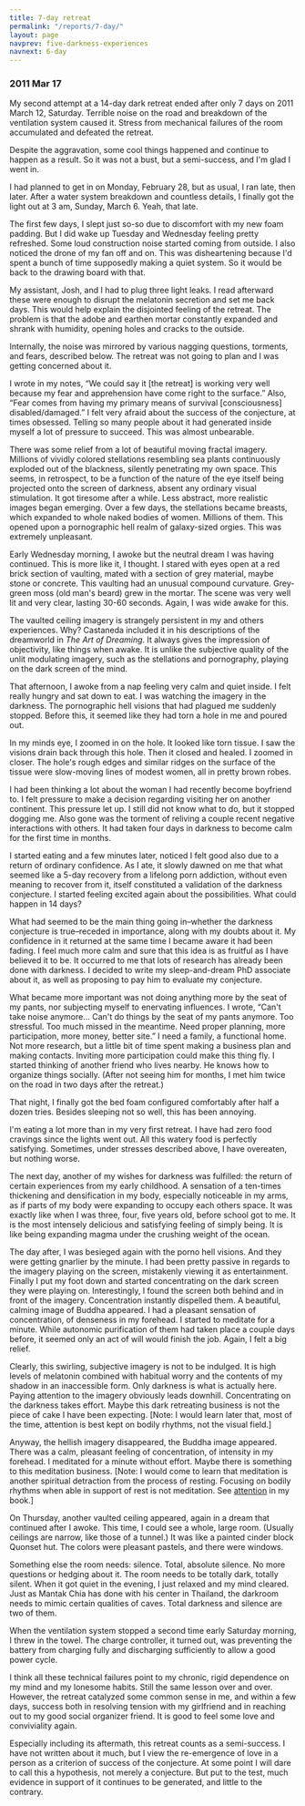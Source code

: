 ```yaml
---
title: 7-day retreat
permalink: "/reports/7-day/"
layout: page
navprev: five-darkness-experiences
navnext: 6-day
---
```


### 2011 Mar 17

My second attempt at a 14-day dark retreat ended after only 7 days on 2011 March 12, Saturday. Terrible noise on the road and breakdown of the ventilation system caused it. Stress from mechanical failures of the room accumulated and defeated the retreat.

Despite the aggravation, some cool things happened and continue to happen as a result. So it was not a bust, but a semi-success, and I'm glad I went in.

I had planned to get in on Monday, February 28, but as usual, I ran late, then later. After a water system breakdown and countless details, I finally got the light out at 3 am, Sunday, March 6. Yeah, that late.

The first few days, I slept just so-so due to discomfort with my new foam padding. But I did wake up Tuesday and Wednesday feeling pretty refreshed. Some loud construction noise started coming from outside. I also noticed the drone of my fan off and on. This was disheartening because I'd spent a bunch of time supposedly making a quiet system. So it would be back to the drawing board with that. 

My assistant, Josh, and I had to plug three light leaks. I read afterward these were enough to disrupt the melatonin secretion and set me back days. This would help explain the disjointed feeling of the retreat. The problem is that the adobe and earthen mortar constantly expanded and shrank with humidity, opening holes and cracks to the outside.

Internally, the noise was mirrored by various nagging questions, torments, and fears, described below. The retreat was not going to plan and I was getting concerned about it. 

I wrote in my notes, “We could say it [the retreat] is working very well because my fear and apprehension have come right to the surface.” Also, “Fear comes from having my primary means of survival [consciousness] disabled/damaged.” I felt very afraid about the success of the conjecture, at times obsessed. Telling so many people about it had generated inside myself a lot of pressure to succeed. This was almost unbearable.

There was some relief from a lot of beautiful moving fractal imagery. Millions of vividly colored stellations resembling sea plants continuously exploded out of the blackness, silently penetrating my own space. This seems, in retrospect, to be a function of the nature of the eye itself being projected onto the screen of darkness, absent any ordinary visual stimulation. It got tiresome after a while. Less abstract, more realistic images began emerging. Over a few days, the stellations became breasts, which expanded to whole naked bodies of women. Millions of them. This opened upon a pornographic hell realm of galaxy-sized orgies. This was extremely unpleasant.

Early Wednesday morning, I awoke but the neutral dream I was having continued. This is more like it, I thought. I stared with eyes open at a red brick section of vaulting, mated with a section of grey material, maybe stone or concrete. This vaulting had an unusual compound curvature. Grey-green moss (old man's beard) grew in the mortar. The scene was very well lit and very clear, lasting 30-60 seconds. Again, I was wide awake for this.

The vaulted ceiling imagery is strangely persistent in my and others experiences. Why? Castaneda included it in his descriptions of the dreamworld in _The Art of Dreaming_. It always gives the impression of objectivity, like things when awake. It is unlike the subjective quality of the unlit modulating imagery, such as the stellations and pornography, playing on the dark screen of the mind.

That afternoon, I awoke from a nap feeling very calm and quiet inside. I felt really hungry and sat down to eat. I was watching the imagery in the darkness. The pornographic hell visions that had plagued me suddenly stopped. Before this, it seemed like they had torn a hole in me and poured out.

In my minds eye, I zoomed in on the hole. It looked like torn tissue. I saw the visions drain back through this hole. Then it closed and healed. I zoomed in closer. The hole's rough edges and similar ridges on the surface of the tissue were slow-moving lines of modest women, all in pretty brown robes.

I had been thinking a lot about the woman I had recently become boyfriend to. I felt pressure to make a decision regarding visiting her on another continent. This pressure let up. I still did not know what to do, but it stopped dogging me. Also gone was the torment of reliving a couple recent negative interactions with others. It had taken four days in darkness to become calm for the first time in months.

I started eating and a few minutes later, noticed I felt good also due to a return of ordinary confidence. As I ate, it slowly dawned on me that what seemed like a 5-day recovery from a lifelong porn addiction, without even meaning to recover from it, itself constituted a validation of the darkness conjecture. I started feeling excited again about the possibilities. What could happen in 14 days?

What had seemed to be the main thing going in–whether the darkness conjecture is true–receded in importance, along with my doubts about it. My confidence in it returned at the same time I became aware it had been fading. I feel much more calm and sure that this idea is as fruitful as I have believed it to be. It occurred to me that lots of research has already been done with darkness. I decided to write my sleep-and-dream PhD associate about it, as well as proposing to pay him to evaluate my conjecture.

What became more important was not doing anything more by the seat of my pants, nor subjecting myself to enervating influences. I wrote, “Can't take noise anymore… Can't do things by the seat of my pants anymore. Too stressful. Too much missed in the meantime. Need proper planning, more participation, more money, better site.” I need a family, a functional home. Not more research, but a little bit of time spent making a business plan and making contacts. Inviting more participation could make this thing fly. I started thinking of another friend who lives nearby. He knows how to organize things socially. (After not seeing him for months, I met him twice on the road in two days after the retreat.)

That night, I finally got the bed foam configured comfortably after half a dozen tries. Besides sleeping not so well, this has been annoying.

I'm eating a lot more than in my very first retreat. I have had zero food cravings since the lights went out. All this watery food is perfectly satisfying. Sometimes, under stresses described above, I have overeaten, but nothing worse.

The next day, another of my wishes for darkness was fulfilled: the return of certain experiences from my early childhood. A sensation of a ten-times thickening and densification in my body, especially noticeable in my arms, as if parts of my body were expanding to occupy each others space. It was exactly like when I was three, four, five years old, before school got to me. It is the most intensely delicious and satisfying feeling of simply being. It is like being expanding magma under the crushing weight of the ocean.

The day after, I was besieged again with the porno hell visions. And they were getting gnarlier by the minute. I had been pretty passive in regards to the imagery playing on the screen, mistakenly viewing it as entertainment. Finally I put my foot down and started concentrating on the dark screen they were playing on. Interestingly, I found the screen both behind and in front of the imagery. Concentration instantly dispelled them. A beautiful, calming image of Buddha appeared. I had a pleasant sensation of concentration, of denseness in my forehead. I started to meditate for a minute. While autonomic purification of them had taken place a couple days before, it seemed only an act of will would finish the job. Again, I felt a big relief.

Clearly, this swirling, subjective imagery is not to be indulged. It is high levels of melatonin combined with habitual worry and the contents of my shadow in an inaccessible form. Only darkness is what is actually here. Paying attention to the imagery obviously leads downhill. Concentrating on the darkness takes effort. Maybe this dark retreating business is not the piece of cake I have been expecting. [Note: I would learn later that, most of the time, attention is best kept on bodily rhythms, not the visual field.]

Anyway, the hellish imagery disappeared, the Buddha image appeared. There was a calm, pleasant feeling of concentration, of intensity in my forehead. I meditated for a minute without effort. Maybe there is something to this meditation business. [Note: I would come to learn that meditation is another spiritual detraction from the process of resting. Focusing on bodily rhythms when able in support of rest is not meditation. See [attention](/protocol#attention) in my book.]

On Thursday, another vaulted ceiling appeared, again in a dream that continued after I awoke. This time, I could see a whole, large room. (Usually ceilings are narrow, like those of a tunnel.) It was like a painted cinder block Quonset hut. The colors were pleasant pastels, and there were windows.

Something else the room needs: silence. Total, absolute silence. No more questions or hedging about it. The room needs to be totally dark, totally silent. When it got quiet in the evening, I just relaxed and my mind cleared. Just as Mantak Chia has done with his center in Thailand, the darkroom needs to mimic certain qualities of caves. Total darkness and silence are two of them.

When the ventilation system stopped a second time early Saturday morning, I threw in the towel. The charge controller, it turned out, was preventing the battery from charging fully and discharging sufficiently to allow a good power cycle.

I think all these technical failures point to my chronic, rigid dependence on my mind and my lonesome habits. Still the same lesson over and over. However, the retreat catalyzed some common sense in me, and within a few days, success both in resolving tension with my girlfriend and in reaching out to my good social organizer friend. It is good to feel some love and conviviality again.

Especially including its aftermath, this retreat counts as a semi-success. I have not written about it much, but I view the re-emergence of love in a person as a criterion of success of the conjecture. At some point I will dare to call this a hypothesis, not merely a conjecture. But put to the test, much evidence in support of it continues to be generated, and little to the contrary.



